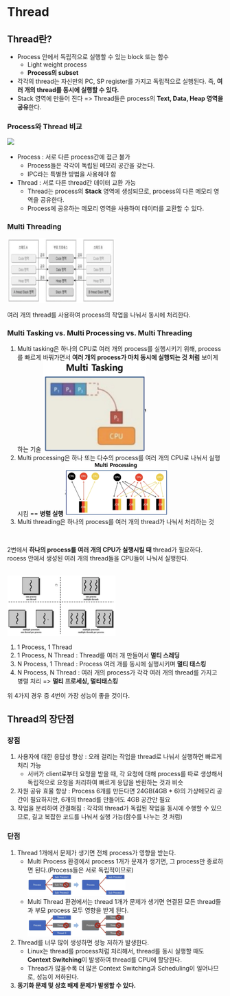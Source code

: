 # Thread

## Thread란?

- Process 안에서 독립적으로 실행할 수 있는 block 또는 함수
    - Light weight process
    - **Process의 subset**
- 각각의 thread는 자신만의 PC, SP register를 가지고 독립적으로 실행된다. 즉, **여러 개의 thread를 동시에 실행할 수 있다.**
- Stack 영역에 만들어 진다 => Thread들은 process의 **Text, Data, Heap 영역을 공유**한다.

### Process와 Thread 비교

<img src="/OS/resources/process-thread.png" width="50%">

- Process : 서로 다른 process간에 접근 불가
    - Process들은 각각이 독립된 메모리 공간을 갖는다.
    - IPC라는 특별한 방법을 사용해야 함
- Thread : 서로 다른 thread간 데이터 교환 가능
    - Thread는 process의 **Stack** 영역에 생성되므로, process의 다른 메모리 영역을 공유한다.
    - Process에 공유하는 메모리 영역을 사용하여 데이터를 교환할 수 있다.

### Multi Threading

<img src="/OS/resources/multi-thread.png" width="50%">

여러 개의 thread를 사용하여 process의 작업을 나눠서 동시에 처리한다.

### Multi Tasking vs. Multi Processing vs. Multi Threading

1. Multi tasking은 하나의 CPU로 여러 개의 process를 실행시키기 위해, process를 빠르게 바꿔가면서 **여러 개의 process가 마치 동시에 실행되는 것 처럼** 보이게 하는 기술
    <img src="/OS/resources/thread-multi-tasking.png" width="50%">
2. Multi processing은 하나 또는 다수의 process를 여러 개의 CPU로 나눠서 실행시킴 == **병렬 실행**
    <img src="/OS/resources/thread-multi-processing.png" width="50%">
3. Multi threading은 하나의 process를 여러 개의 thread가 나눠서 처리하는 것

<br>

2번에서 **하나의 process를 여러 개의 CPU가 실행시킬 때** thread가 필요하다. <br>
rocess 안에서 생성된 여러 개의 thread들을 CPU들이 나눠서 실행한다.

<br>

<img src="/OS/resources/thread-mutli-threading-vs-processing.png" width="50%">

1. 1 Process, 1 Thread
2. 1 Process, N Thread : Thread를 여러 개 만들어서 **멀티 스레딩**
3. N Process, 1 Thread : Process 여러 개를 동시에 실행시키며 **멀티 태스킹**
4. N Process, N Thread : 여러 개의 process가 각각 여러 개의 thread를 가지고 병렬 처리 => **멀티 프로세싱, 멀티태스킹**

위 4가지 경우 중 4번이 가장 성능이 좋을 것이다.

## Thread의 장단점

### 장점

1. 사용자에 대한 응답성 향상 : 오래 걸리는 작업을 thread로 나눠서 실행하면 빠르게 처리 가능
    - 서버가 client로부터 요청을 받을 때, 각 요청에 대해 process를 따로 생성해서 독립적으로 요청을 처리하여 빠르게 응답을 반환하는 것과 비슷
2. 자원 공유 효율 향상 : Process 6개를 만든다면 24GB(4GB * 6)의 가상메모리 공간이 필요하지만, 6개의 thread를 만들어도 4GB 공간만 필요
3. 작업을 분리하여 간결해짐 : 각각의 thread가 독립된 작업을 동시에 수행할 수 있으므로, 길고 복잡한 코드를 나눠서 실행 가능(함수를 나누는 것 처럼)

### 단점

1. Thread 1개에서 문제가 생기면 전체 process가 영향을 받는다.
    - Multi Process 환경에서 process 1개가 문제가 생기면, 그 process만 종료하면 된다.(Process들은 서로 독립적이므로)
        <img src="/OS/resources/thread-cons-multi-processing.png" width="50%">
    - Multi Thread 환경에서는 thread 1개가 문제가 생기면 연결된 모든 thread들과 부모 process 모두 영향을 받게 된다.
        <img src="/OS/resources/thread-cons-multi-threading.png" width="50%">
2. Thread를 너무 많이 생성하면 성능 저하가 발생한다.
    - Linux는 thread를 process처럼 처리해서, thread를 동시 실행할 때도 **Context Switching**이 발생하여 thread를 CPU에 할당한다.
    - Thread가 많을수록 더 많은 Context Switching과 Scheduling이 일어나므로, 성능이 저하된다.
3. **동기화 문제 및 상호 배제 문제가 발생할 수 있다.**